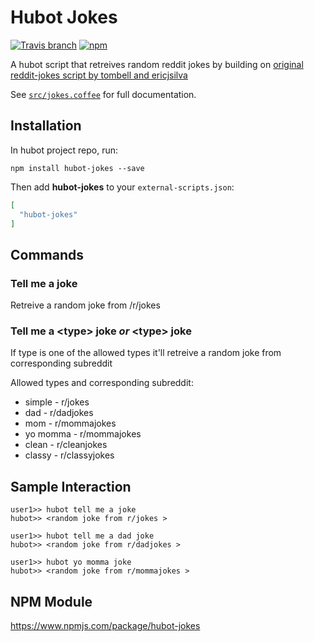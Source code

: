 # Hubot Jokes

[![Travis branch](https://img.shields.io/travis/WhosPablo/hubot-jokes/master.svg?maxAge=1)](https://travis-ci.org/WhosPablo/hubot-jokes)
[![npm](https://img.shields.io/npm/v/hubot-jokes.svg?maxAge=1)](https://www.npmjs.com/package/hubot-jokes)


A hubot script that retreives random reddit jokes by building on [original reddit-jokes script by tombell and ericjsilva](https://github.com/github/hubot-scripts/blob/master/src/scripts/reddit-jokes.coffee)

See [`src/jokes.coffee`](src/jokes.coffee) for full documentation.



## Installation

In hubot project repo, run:

`npm install hubot-jokes --save`

Then add **hubot-jokes** to your `external-scripts.json`:

```json
[
  "hubot-jokes"
]
```

## Commands

### Tell me a joke

Retreive a random joke from /r/jokes

### Tell me a \<type\> joke *or* \<type\> joke

If type is one of the allowed types it'll retreive a random joke from corresponding subreddit

Allowed types and corresponding subreddit:
* simple - r/jokes
* dad - r/dadjokes
* mom - r/mommajokes
* yo momma - r/mommajokes
* clean - r/cleanjokes
* classy - r/classyjokes



## Sample Interaction

```
user1>> hubot tell me a joke
hubot>> <random joke from r/jokes >
```

```
user1>> hubot tell me a dad joke
hubot>> <random joke from r/dadjokes >
```

```
user1>> hubot yo momma joke
hubot>> <random joke from r/mommajokes >
```

## NPM Module

https://www.npmjs.com/package/hubot-jokes
